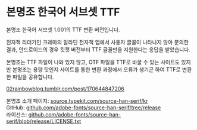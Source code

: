 # 본명조 한국어 서브셋 TTF

본명조 한국어 서브셋 1.001의  TTF 변환 버전입니다. 

전자책 리더기인 크레마의 알라딘 전자책 앱에서 사용자 글꼴이 나타나지 않아 문의한 결과, 안드로이드의 경우  킷캣 버전부터 TTF 글꼴만을 지원한다는 응답을 받았습니다. 

본명조는 TTF 파일이 나와 있지 않고, OTF 파일을 TTF로 바꿀 수 있는 사이트도 있지만 본명조는 용량 탓인지 사이트를 통한 변환 과정에서 오류가 생기곤 하여 TTF로 변환한 파일을 공유합니다. 

[02rainbowblog.tumblr.com/post/170644847206](https://02rainbowblog.tumblr.com/post/170644847206)

본명조 소개 페이지: [source.typekit.com/source-han-serif/kr](https://source.typekit.com/source-han-serif/kr/)  
GitHub: [github.com/adobe-fonts/source-han-serif/tree/release](https://github.com/adobe-fonts/source-han-serif/tree/release)  
라이선스: [github.com/adobe-fonts/source-han-serif/blob/release/LICENSE.txt](https://github.com/adobe-fonts/source-han-serif/blob/release/LICENSE.txt)
